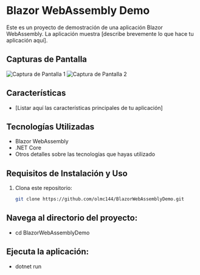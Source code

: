 # Blazor WebAssembly Demo

Este es un proyecto de demostración de una aplicación Blazor WebAssembly. La aplicación muestra [describe brevemente lo que hace tu aplicación aquí].

## Capturas de Pantalla

![Captura de Pantalla 1](ruta/captura-de-pantalla-1.png)
![Captura de Pantalla 2](ruta/captura-de-pantalla-2.png)

## Características

- [Listar aquí las características principales de tu aplicación]

## Tecnologías Utilizadas

- Blazor WebAssembly
- .NET Core
- Otros detalles sobre las tecnologías que hayas utilizado

## Requisitos de Instalación y Uso

1. Clona este repositorio:
   ```sh
   git clone https://github.com/olmc144/BlazorWebAssemblyDemo.git
   
## Navega al directorio del proyecto:
- cd BlazorWebAssemblyDemo

## Ejecuta la aplicación:
- dotnet run
